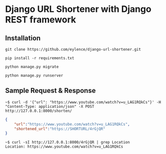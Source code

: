 # Django URL Shortener with Django REST framework

## Installation

`git clone https://github.com/eylence/django-url-shortener.git`

`pip install -r requirements.txt`

`python manage.py migrate`

`python manage.py runserver`

## Sample Request & Response
```shell
~$ curl -d '{"url": "https://www.youtube.com/watch?v=u_LAG1RQkCs"}' -H "Content-Type: application/json" -X POST http://127.0.0.1:8000/shorten/
```

```json
{
    "url":"https://www.youtube.com/watch?v=u_LAG1RQkCs",
    "shortened_url":"https://SHORTURL/4rGjQR"
}
```

```shell
~$ curl -sI http://127.0.0.1:8000/4rGjQR | grep Location
Location: https://www.youtube.com/watch?v=u_LAG1RQkCs
```